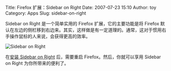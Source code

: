 Title: Firefox 扩展：Sidebar on Right
Date: 2007-07-23 15:10
Author: toy
Category: Apps
Slug: sidebar-on-right

Sidebar on Right 是一个简单实用的 Firefox 扩展，它的主要功能是将 Firefox
默认在左边的侧栏移到右边来。其实，这样做是有一定道理的。通常，这对于惯用右手操作鼠标的人来说，会获得更高的效率。

![Sidebar on
Right](http://i.linuxtoy.org/i/2007/07/sidebar-on-right.jpg)

在[安装 Sidebar on
Right](https://addons.mozilla.org/en-US/firefox/addon/855) 后，需要重启
Firefox。然后，你就可以享用 Sidebar on Right 为你所带来的便利了。
